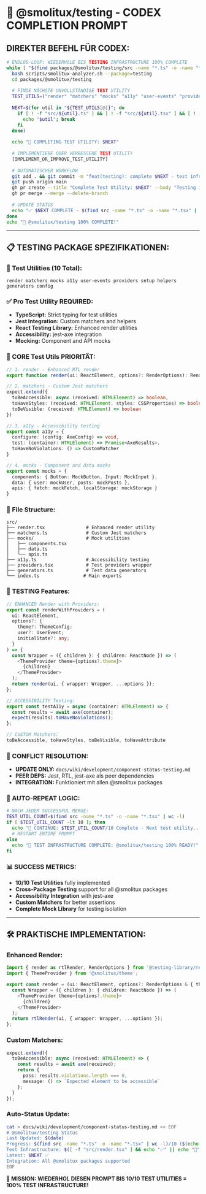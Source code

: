 # 🧪 @smolitux/testing - CODEX COMPLETION PROMPT

## **DIREKTER BEFEHL FÜR CODEX:**

```bash
# ENDLOS-LOOP: WIEDERHOLE BIS TESTING INFRASTRUCTURE 100% COMPLETE
while [ "$(find packages/@smolitux/testing/src -name "*.ts" -o -name "*.tsx" | wc -l)" -lt 10 ]; do
  bash scripts/smolitux-analyzer.sh --package=testing
  cd packages/@smolitux/testing
  
  # FINDE NÄCHSTE UNVOLLSTÄNDIGE TEST UTILITY
  TEST_UTILS=("render" "matchers" "mocks" "a11y" "user-events" "providers" "setup" "helpers" "generators" "config")
  
  NEXT=$(for util in "${TEST_UTILS[@]}"; do
    if [ ! -f "src/${util}.ts" ] && [ ! -f "src/${util}.tsx" ] && [ ! -f "src/${util}/index.ts" ]; then
      echo "$util"; break
    fi
  done)
  
  echo "🎯 COMPLETING TEST UTILITY: $NEXT"
  
  # IMPLEMENTIERE ODER VERBESSERE TEST UTILITY
  [IMPLEMENT_OR_IMPROVE_TEST_UTILITY]
  
  # AUTOMATISCHER WORKFLOW
  git add . && git commit -m "feat(testing): complete $NEXT - test infrastructure component"
  git push origin main
  gh pr create --title "Complete Test Utility: $NEXT" --body "Testing infrastructure with TypeScript support"
  gh pr merge --merge --delete-branch
  
  # UPDATE STATUS
  echo "✅ $NEXT COMPLETE - $(find src -name "*.ts" -o -name "*.tsx" | wc -l)/10 Test Utils"
done
echo "🎉 @smolitux/testing 100% COMPLETE!"
```

---

## 📋 **TESTING PACKAGE SPEZIFIKATIONEN:**

### **🎯 Test Utilities (10 Total):**
```
render matchers mocks a11y user-events providers setup helpers generators config
```

### **✅ Pro Test Utility REQUIRED:**
- **TypeScript:** Strict typing for test utilities
- **Jest Integration:** Custom matchers and helpers
- **React Testing Library:** Enhanced render utilities
- **Accessibility:** jest-axe integration
- **Mocking:** Component and API mocks

### **🔧 CORE Test Utils PRIORITÄT:**
```typescript
// 1. render - Enhanced RTL render
export function render(ui: ReactElement, options?: RenderOptions): RenderResult

// 2. matchers - Custom Jest matchers
expect.extend({
  toBeAccessible: async (received: HTMLElement) => boolean,
  toHaveStyles: (received: HTMLElement, styles: CSSProperties) => boolean,
  toBeVisible: (received: HTMLElement) => boolean
})

// 3. a11y - Accessibility testing
export const a11y = {
  configure: (config: AxeConfig) => void,
  test: (container: HTMLElement) => Promise<AxeResults>,
  toHaveNoViolations: () => CustomMatcher
}

// 4. mocks - Component and data mocks
export const mocks = {
  components: { Button: MockButton, Input: MockInput },
  data: { user: mockUser, posts: mockPosts },
  apis: { fetch: mockFetch, localStorage: mockStorage }
}
```

### **📁 File Structure:**
```
src/
├── render.tsx               # Enhanced render utility
├── matchers.ts              # Custom Jest matchers
├── mocks/                   # Mock utilities
│   ├── components.tsx
│   ├── data.ts
│   └── apis.ts
├── a11y.ts                  # Accessibility testing
├── providers.tsx            # Test providers wrapper
├── generators.ts            # Test data generators
└── index.ts                # Main exports
```

### **🧪 TESTING Features:**
```typescript
// ENHANCED Render with Providers:
export const renderWithProviders = (
  ui: ReactElement,
  options?: {
    theme?: ThemeConfig;
    user?: UserEvent;
    initialState?: any;
  }
) => {
  const Wrapper = ({ children }: { children: ReactNode }) => (
    <ThemeProvider theme={options?.theme}>
      {children}
    </ThemeProvider>
  );
  return render(ui, { wrapper: Wrapper, ...options });
};

// ACCESSIBILITY Testing:
export const testA11y = async (container: HTMLElement) => {
  const results = await axe(container);
  expect(results).toHaveNoViolations();
};

// CUSTOM Matchers:
toBeAccessible, toHaveStyles, toBeVisible, toHaveAttribute
```

### **🚨 CONFLICT RESOLUTION:**
- **UPDATE ONLY:** `docs/wiki/development/component-status-testing.md`
- **PEER DEPS:** Jest, RTL, jest-axe als peer dependencies
- **INTEGRATION:** Funktioniert mit allen @smolitux packages

### **🔄 AUTO-REPEAT LOGIC:**
```bash
# NACH JEDEM SUCCESSFUL MERGE:
TEST_UTIL_COUNT=$(find src -name "*.ts" -o -name "*.tsx" | wc -l)
if [ $TEST_UTIL_COUNT -lt 10 ]; then
  echo "🔄 CONTINUE: $TEST_UTIL_COUNT/10 Complete - Next test utility..."
  # RESTART ENTIRE PROMPT
else
  echo "🎉 TEST INFRASTRUCTURE COMPLETE: @smolitux/testing 100% READY!"
fi
```

### **📊 SUCCESS METRICS:**
- **10/10 Test Utilities** fully implemented
- **Cross-Package Testing** support for all @smolitux packages
- **Accessibility Integration** with jest-axe
- **Custom Matchers** for better assertions
- **Complete Mock Library** for testing isolation

---

## 🛠️ **PRAKTISCHE IMPLEMENTATION:**

### **Enhanced Render:**
```typescript
import { render as rtlRender, RenderOptions } from '@testing-library/react';
import { ThemeProvider } from '@smolitux/theme';

export const render = (ui: ReactElement, options?: RenderOptions & { theme?: ThemeConfig }) => {
  const Wrapper = ({ children }: { children: ReactNode }) => (
    <ThemeProvider theme={options?.theme}>
      {children}
    </ThemeProvider>
  );
  return rtlRender(ui, { wrapper: Wrapper, ...options });
};
```

### **Custom Matchers:**
```typescript
expect.extend({
  toBeAccessible: async (received: HTMLElement) => {
    const results = await axe(received);
    return {
      pass: results.violations.length === 0,
      message: () => `Expected element to be accessible`
    };
  }
});
```

### **Auto-Status Update:**
```bash
cat > docs/wiki/development/component-status-testing.md << EOF
# @smolitux/testing Status
Last Updated: $(date)
Progress: $(find src -name "*.ts" -o -name "*.tsx" | wc -l)/10 ($(echo "scale=0; $(find src -name "*.ts" -o -name "*.tsx" | wc -l) * 100 / 10" | bc)%)
Test Infrastructure: $([ -f "src/render.tsx" ] && echo "✅" || echo "🔄")
Latest: $NEXT ✅
Integration: All @smolitux packages supported
EOF
```

**🎯 MISSION: WIEDERHOL DIESEN PROMPT BIS 10/10 TEST UTILITIES = 100% TEST INFRASTRUCTURE!**
